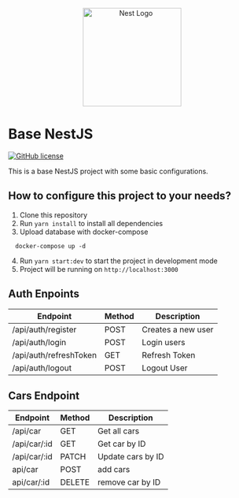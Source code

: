 <p align="center">
  <a href="http://nestjs.com/" target="blank"><img src="https://nestjs.com/img/logo-small.svg" width="200" alt="Nest Logo" /></a>
</p>

# Base NestJS 
[![GitHub license](https://img.shields.io/npm/l/@nestjs/core.svg)](https://github.com/Juand0014/nest-base/blob/master/LICENSE)



This is a base NestJS project with some basic configurations.

## How to configure this project to your needs?

1. Clone this repository
2. Run `yarn install` to install all dependencies
3. Upload database with docker-compose 
  ```
    docker-compose up -d
  ```
4. Run `yarn start:dev` to start the project in development mode
5. Project will be running on `http://localhost:3000`

## Auth Enpoints

| Endpoint | Method | Description |  
| --- | --- | --- |
| /api/auth/register | POST | Creates a new user |
| /api/auth/login | POST | Login users |
| /api/auth/refreshToken | GET | Refresh Token |
| /api/auth/logout | POST | Logout User

## Cars Endpoint

| Endpoint | Method | Description |
| --- | --- | --- |
| /api/car | GET | Get all cars |
| /api/car/:id | GET | Get car by ID |
| /api/car/:id | PATCH | Update cars by ID |
| api/car | POST | add cars |
| api/car/:id | DELETE |remove car by ID |